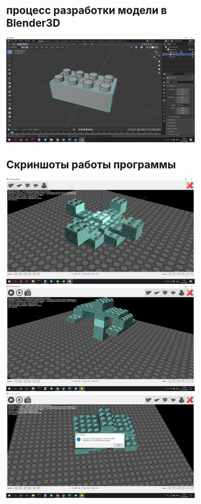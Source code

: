 # процесс разработки модели в Blender3D

![1](screenshots/blender.png)

# Скриншоты работы программы
<div style="text-align:center"><img src="screenshots/1.jpg" /></div>
<div style="text-align:center"><img src="screenshots/2.jpg" /></div>
<div style="text-align:center"><img src="screenshots/3.jpg" /></div>